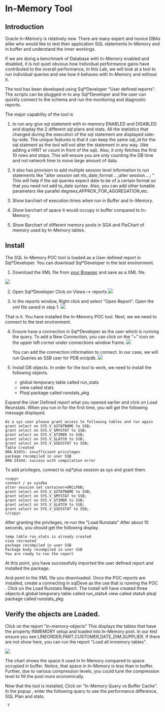 # In-Memory Tool

## Introduction

Oracle In-Memory is relatively new. There are many expert and novice DBAs alike who would like to test their application SQL statements In-Memory and in buffer and understand the inner workings.

If we are doing a benchmark of Database with In-Memory enabled and disabled, it is not quiet obvious how Individual performance gains have contributed to the overall performance, In this Lab, we will look at a tool to run individual queries and see how it behaves with In-Memory and without it.

The tool has been developed using Sql\*Developer "User defined reports". The scripts can be plugged-in to any Sql\*Developer and the user can quickly connect to the schema and run the monitoring and diagnostic reports.  

The major capability of the tool is

1)  to run any give sql statement with in-memory ENABLED and  DISABLED and display the 2 different sql plans and stats. All the statistics that changed during the execution of the sql statement are displayed side-by-side. The unique features is that it can keep the same sql_id for the sql statment as the tool will not alter the statement in any way. (like adding a HINT or count in front of the sql).  Also, it only fetches the first 10 rows and stops. This will ensure you are only counting the DB time and not network time to move large amount of data.

2) It also has  provision to add multiple session level information to run statements like "alter session set nls\_date\_format ...;alter session....; " This will help if the sql queries expect date to be of a certain format so that you need not add to_date syntax. Also, you can add other tunable parameters like parallel degrees,APPROX\_FOR\_AGGREGATION,etc.

3) Show barchart of execution times when run in Buffer and In-Memory.

4) Show barchart of space it would occupy in buffer compared to In-Memory.

5) Show Barchart of different memory pools in SGA and PieChart of memory used by In-Memory tables.

## Install

The SQL In-Memory POC tool is loaded as a User defined report in Sql\*Developer. You can download Sql\*Developer in the test environment.

1. Download the XML file from [your Browser](https://raw.githubusercontent.com/vijaybalebail/In-memory-workshop/master/In_memory/sqlDev/InMemoryPOC.xml) and save as a XML file.



![](images/saveAs.png)



2. Open Sql*Developer Click on Views--> reports
![](images/viewReports.png)

3. In the reports window, Right click and select "Open Report". Open the xml file saved in step 1.
![](images/openReport.png)

That is it. You have installed the In-Memory POC tool. Next, we we need to connect to the test environment.

4. Ensure have a connection in Sql\*Developer as the user which is running the query.
   To add a New Connection, you can click on the "+" icon on the upper left corner under connections window frame.
    ![](images/newConnection.png)

    You can add the connection information to connect. In our case, we will run Queries as SSB user for PDB orclpdb.
    ![](images/SSBconnection.png)

5. Install DB objects.
    In order for the tool to work, we need to install the following objects.
	*   global temporary table called run_stats
	*   view called stats
	*   Plsql package called runstats_pkg

 Expand the User Defined report what you opened earlier and click on Load Reunstats.
 When you run in for the first time, you will get the following message displayed.

 ````
 As a sys user please grant access to following tables and run again
grant select on SYS.V_$STATNAME to SSB;
grant select on SYS.V_$MYSTAT to SSB;
grant select on SYS.V_$TIMER to SSB;
grant select on SYS.V_$LATCH to SSB;
grant select on SYS.V_$SESSTAT to SSB;
Table Created
ORA-01031: insufficient privileges
package recompiled in user SSB
ORA-24344: success with compilation error
 ````

To add privileges, connect to sql\*plus session as sys and grant them.
````
<copy>
connect / as sysdba
alter session set container=ORCLPDB;
grant select on SYS.V_$STATNAME to SSB;
grant select on SYS.V_$MYSTAT to SSB;
grant select on SYS.V_$TIMER to SSB;
grant select on SYS.V_$LATCH to SSB;
grant select on SYS.V_$SESSTAT to SSB;
</copy>
````
After granting the privileges, re-run the "Load Runstats"
After about 10 seconds, you should get the following display.

````
temp table run_stats is already created
view recreated
package recompiled in user SSB
Package body recompiled in user SSB
You are ready to run the report
````
At this point, you have successfully imported the user defined report and installed the package.




And point to the XML file you downloaded.
Once the POC reports are installed, create a connecting in sqlDeve as the use that is running the POC . Click on the Load Runstats Report.
The install will have created three objects:A global temporary table called run_statsA view called statsA plsql package called runstats_pkg

## Verify the objects are Loaded.
Click on the report "in-memory-objects"
This displays the tables that have the property INMEMORY setup and loaded into In-Memory pool. In our test ensure you see LINEORDER,PART,CUSTOMER,DATE_DIM,SUPPLIER. If there are not show here, you can run the report "Load all inmemory tables".

![](images/objectSizeBar.png)

The chart shows the space it used in In-Memory compared to space occupied in buffer. Notice, that space in In-Memory is less than in buffer. Further, due to various compression levels, you could tune the compression level to fill the pool more economically.

Now that the tool is installed, Click on "In-Memory Query vs  Buffer Cache".
In the popup , enter the following query to see the performance difference, SQL Plan and stats.

````
 T
````
